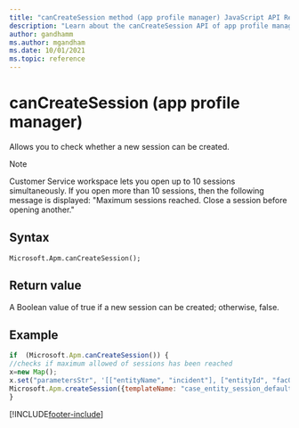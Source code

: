 ```yaml
---
title: "canCreateSession method (app profile manager) JavaScript API Reference | MicrosoftDocs"
description: "Learn about the canCreateSession API of app profile manager in Customer Service workspace."
author: gandhamm
ms.author: mgandham
ms.date: 10/01/2021
ms.topic: reference
---
```


# canCreateSession (app profile manager)

Allows you to check whether a new session can be created.

> [!Note]
> Customer Service workspace lets you open up to 10 sessions simultaneously. If you open more than 10 sessions, then the following message is displayed: "Maximum sessions reached. Close a session before opening another."

## Syntax

`Microsoft.Apm.canCreateSession();`


## Return value

A Boolean value of true if a new session can be created; otherwise, false.


## Example

```JavaScript
if  (Microsoft.Apm.canCreateSession()) {
//checks if maximum allowed of sessions has been reached
x=new Map();
x.set("parametersStr", '[["entityName", "incident"], ["entityId", "fac04293-1ab0-eb11-8236-000d3a5c49ed"]]');
Microsoft.Apm.createSession({templateName: "case_entity_session_default_template", sessionContext: x});
}
```

[!INCLUDE[footer-include](../../../includes/footer-banner.md)]
